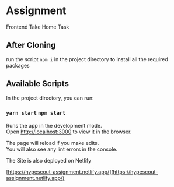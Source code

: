 # Assignment 

Frontend Take Home Task

## After Cloning

run the script `npm i` in the project directory to install all the required packages

## Available Scripts

In the project directory, you can run:

### `yarn start` `npm start`

Runs the app in the development mode.\
Open [http://localhost:3000](http://localhost:3000) to view it in the browser.

The page will reload if you make edits.\
You will also see any lint errors in the console.

The Site is also deployed on Netlify 

[https://hypescout-assignment.netlify.app/](https://hypescout-assignment.netlify.app/)


